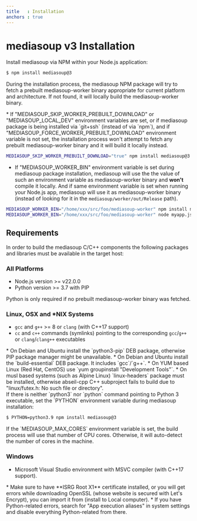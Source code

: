 ```yaml
---
title   : Installation
anchors : true
---
```



# mediasoup v3 Installation

Install mediasoup via NPM within your Node.js application:

```bash
$ npm install mediasoup@3
```

During the installation process, the mediasoup NPM package will try to fetch a prebuilt mediasoup-worker binary appropriate for current platform and architecture. If not found, it will locally build the mediasoup-worker binary.

<div markdown="1" class="note">
* If "MEDIASOUP_SKIP_WORKER_PREBUILT_DOWNLOAD" or "MEDIASOUP_LOCAL_DEV" environment variables are set, or if mediasoup package is being installed via `git+ssh` (instead of via `npm`), and if "MEDIASOUP_FORCE_WORKER_PREBUILT_DOWNLOAD" environment variable is not set, the installation process won't attempt to fetch any prebuilt mediasoup-worker binary and it will build it locally instead.

```bash
MEDIASOUP_SKIP_WORKER_PREBUILT_DOWNLOAD="true" npm install mediasoup@3
```

* If "MEDIASOUP_WORKER_BIN" environment variable is set during mediasoup package installation, mediasoup will use the the value of such an environment variable as mediasoup-worker binary and **won't** compile it locally. And if same environment variable is set when running your Node.js app, mediasoup will use it as mediasoup-worker binary (instead of looking for it in the `mediasoup/worker/out/Release` path).

```bash
MEDIASOUP_WORKER_BIN="/home/xxx/src/foo/mediasoup-worker" npm install mediasoup@3
MEDIASOUP_WORKER_BIN="/home/xxx/src/foo/mediasoup-worker" node myapp.js
```
</div>


## Requirements

In order to build the mediasoup C/C++ components the following packages and libraries must be available in the target host:

### All Platforms

* Node.js version >= v22.0.0
* Python version >= 3.7 with PIP

<div markdown="1" class="note">
Python is only required if no prebuilt mediasoup-worker binary was fetched.
</div>


### Linux, OSX and *NIX Systems

* `gcc` and `g++` >= 8 or `clang` (with C++17 support)
* `cc` and `c++` commands (symlinks) pointing to the corresponding `gcc`/`g++` or `clang`/`clang++` executables

<div markdown="1" class="note">
* On Debian and Ubuntu install the `python3-pip` DEB package, otherwise PIP package manager might be unavailable.
* On Debian and Ubuntu install the `build-essential` DEB package. It includes `gcc`/`g++`.
* On YUM based Linux (Red Hat, CentOS) use `yum groupinstall "Development Tools"`.
* On musl based systems (such as Alpine Linux) `linux-headers` package must be installed, otherwise abseil-cpp C++ subproject fails to build due to "linux/futex.h: No such file or directory".
</div>

<div markdown="1" class="note">
If there is neither `python3` nor `python` command pointing to Python 3 executable, set the `PYTHON` environment variable during mediasoup installation:

```bash
$ PYTHON=python3.9 npm install mediasoup@3
```
</div>

<div markdown="1" class="note">
If the `MEDIASOUP_MAX_CORES` environment variable is set, the build process will use that number of CPU cores. Otherwise, it will auto-detect the number of cores in the machine.
</div>


### Windows

* Microsoft Visual Studio environment with MSVC compiler (with C++17 support).

<div markdown="1" class="note">
* Make sure to have **ISRG Root X1** certificate installed, or you will get errors while downloading OpenSSL (whose website is secured with Let's Encrypt), you can import it from <https://letsencrypt.org/certs/isrgrootx1.der> (install to Local computer).
* If you have Python-related errors, search for "App execution aliases" in system settings and disable everything Python-related from there.
</div>
